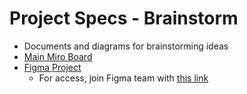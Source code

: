 # Project Specs - Brainstorm

-   Documents and diagrams for brainstorming ideas
-   [Main Miro Board](https://miro.com/app/board/o9J_lp7zNig=/?invite_link_id=76720072802)
-   [Figma Project](https://www.figma.com/files/project/41600251/Team-project?fuid=1035818375246347944)
    -   For access, join Figma team with [this link](https://www.figma.com/team_invite/redeem/mgy4K3nDZhsTY1AQhYZ8VC)
